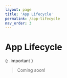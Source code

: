 ```yaml
---
layout: page
title: 'App Lifecycle'
permalink: /app-lifecycle
nav_order: 3
---
```


# App Lifecycle

{: .important }
> Coming soon!
